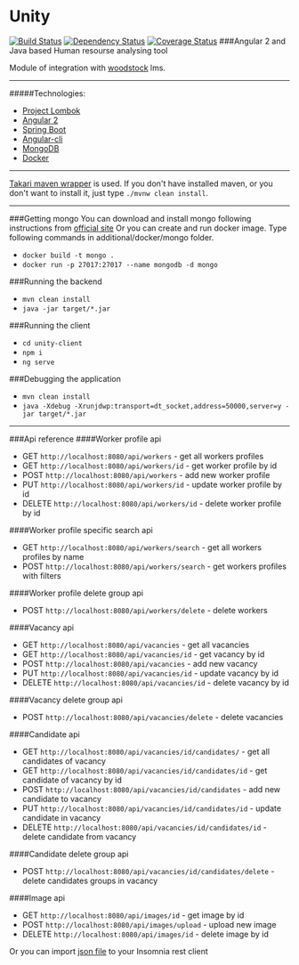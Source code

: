 # Unity
[![Build Status](https://travis-ci.org/vlsidlyarevich/unity.svg?branch=master)](https://travis-ci.org/vlsidlyarevich/unity)
[![Dependency Status](https://www.versioneye.com/user/projects/58028731a23d5200345545db/badge.svg?style=flat-square)](https://www.versioneye.com/user/projects/58028731a23d5200345545db)
[![Coverage Status](https://coveralls.io/repos/github/vlsidlyarevich/unity/badge.svg?branch=master)](https://coveralls.io/github/vlsidlyarevich/unity?branch=master)
###Angular 2 and Java based Human resourse analysing tool

Module of integration with [woodstock](https://github.com/solairerove/woodstock) lms.

---
#####Technologies:
* [Project Lombok](https://projectlombok.org/)
* [Angular 2](https://angular.io/)
* [Spring Boot](http://projects.spring.io/spring-boot/)
* [Angular-cli](https://cli.angular.io/)
* [MongoDB](https://www.mongodb.com/)
* [Docker](https://www.docker.com/)

---
[Takari maven wrapper](https://github.com/takari/maven-wrapper) is used.
If you don't have installed maven, or you don't want to install it, just type `./mvnw clean install`.

---
###Getting mongo
You can download and install mongo following instructions from [official site](https://docs.mongodb.com/manual/administration/install-community/)
Or you can create and run docker image.
Type following commands in additional/docker/mongo folder.
* `docker build -t mongo .`
* `docker run -p 27017:27017 --name mongodb -d mongo`

 
###Running the backend
* `mvn clean install`
* `java -jar target/*.jar`

###Running the client
* `cd unity-client`
* `npm i`
* `ng serve`

###Debugging the application
* `mvn clean install`
* `java -Xdebug -Xrunjdwp:transport=dt_socket,address=50000,server=y -jar target/*.jar`

---
###Api reference
####Worker profile api
* GET `http://localhost:8080/api/workers` - get all workers profiles
* GET `http://localhost:8080/api/workers/id` - get worker profile by id 
* POST `http://localhost:8080/api/workers` - add new worker profile 
* PUT `http://localhost:8080/api/workers/id` - update worker profile by id
* DELETE `http://localhost:8080/api/workers/id` - delete worker profile by id 

####Worker profile specific search api
* GET `http://localhost:8080/api/workers/search` - get all workers profiles by name
* POST `http://localhost:8080/api/workers/search` - get workers profiles with filters 

####Worker profile delete group api
* POST `http://localhost:8080/api/workers/delete` - delete workers 

####Vacancy api
* GET `http://localhost:8080/api/vacancies` - get all vacancies
* GET `http://localhost:8080/api/vacancies/id` - get vacancy by id 
* POST `http://localhost:8080/api/vacancies` - add new vacancy
* PUT `http://localhost:8080/api/vacancies/id` - update vacancy by id
* DELETE `http://localhost:8080/api/vacancies/id` - delete vacancy by id 

####Vacancy delete group api
* POST `http://localhost:8080/api/vacancies/delete` - delete vacancies

####Candidate api
* GET `http://localhost:8080/api/vacancies/id/candidates/` - get all candidates of vacancy
* GET `http://localhost:8080/api/vacancies/id/candidates/id` - get candidate of vacancy by id 
* POST `http://localhost:8080/api/vacancies/id/candidates` - add new candidate to vacancy
* PUT `http://localhost:8080/api/vacancies/id/candidates/id` - update candidate in vacancy
* DELETE `http://localhost:8080/api/vacancies/id/candidates/id` - delete candidate from vacancy

####Candidate delete group api
* POST `http://localhost:8080/api/vacancies/id/candidates/delete` - delete candidates groups in vacancy

####Image api
* GET `http://localhost:8080/api/images/id` - get image by id 
* POST `http://localhost:8080/api/images/upload` - upload new image 
* DELETE `http://localhost:8080/api/images/id` - delete image by id 

Or you can import [json file](https://github.com/vlsidlyarevich/unity/blob/master/additional/insomnia/unity-api.json) to your Insomnia rest client
